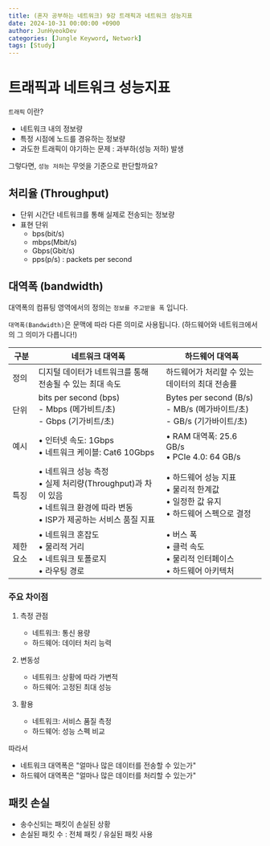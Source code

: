```yaml
---
title: (혼자 공부하는 네트워크) 9강 트래픽과 네트워크 성능지표
date: 2024-10-31 00:00:00 +0900
author: JunHyeokDev
categories: [Jungle Keyword, Network]
tags: [Study]
---
```


# 트래픽과 네트워크 성능지표

`트래픽` 이란?
- 네트워크 내의 정보량
- 특정 시점에 노드를 경유하는 정보량
- 과도한 트래픽이 야기하는 문제 : 과부하(성능 저하) 발생

그렇다면, `성능 저하`는 무엇을 기준으로 판단할까요?

## 처리율 (Throughput)

- 단위 시간단 네트워크를 통해 실제로 전송되는 정보량
- 표현 단위
  - bps(bit/s)
  - mbps(Mbit/s) 
  - Gbps(Gbit/s)
  - pps(p/s) : packets per second

## 대역폭 (bandwidth)

대역폭의 컴퓨팅 영역에서의 정의는 `정보를 주고받을 폭` 입니다.

`대역폭(Bandwidth)`은 문맥에 따라 다른 의미로 사용됩니다. (하드웨어와 네트워크에서의 그 의미가 다릅니다!)

| 구분 | 네트워크 대역폭 | 하드웨어 대역폭 |
|------|----------------|-----------------|
| 정의 | 디지털 데이터가 네트워크를 통해 전송될 수 있는 최대 속도 | 하드웨어가 처리할 수 있는 데이터의 최대 전송률 |
| 단위 | bits per second (bps)<br>- Mbps (메가비트/초)<br>- Gbps (기가비트/초) | Bytes per second (B/s)<br>- MB/s (메가바이트/초)<br>- GB/s (기가바이트/초) |
| 예시 | • 인터넷 속도: 1Gbps<br>• 네트워크 케이블: Cat6 10Gbps | • RAM 대역폭: 25.6 GB/s<br>• PCIe 4.0: 64 GB/s |
| 특징 | • 네트워크 성능 측정<br>• 실제 처리량(Throughput)과 차이 있음<br>• 네트워크 환경에 따라 변동<br>• ISP가 제공하는 서비스 품질 지표 | • 하드웨어 성능 지표<br>• 물리적 한계값<br>• 일정한 값 유지<br>• 하드웨어 스펙으로 결정 |
| 제한요소 | • 네트워크 혼잡도<br>• 물리적 거리<br>• 네트워크 토폴로지<br>• 라우팅 경로 | • 버스 폭<br>• 클럭 속도<br>• 물리적 인터페이스<br>• 하드웨어 아키텍처 |

### 주요 차이점
1. 측정 관점
   - 네트워크: 통신 용량
   - 하드웨어: 데이터 처리 능력

2. 변동성
   - 네트워크: 상황에 따라 가변적
   - 하드웨어: 고정된 최대 성능

3. 활용
   - 네트워크: 서비스 품질 측정
   - 하드웨어: 성능 스펙 비교

따라서
- 네트워크 대역폭은 "얼마나 많은 데이터를 전송할 수 있는가"
- 하드웨어 대역폭은 "얼마나 많은 데이터를 처리할 수 있는가"

## 패킷 손실

<!-- ![Desktop View](/assets/packet_loss.png){: width="700" height="400" } -->

- 송수신되는 패킷이 손실된 상황
- 손실된 패킷 수 : 전체 패킷 / 유실된 패킷 사용